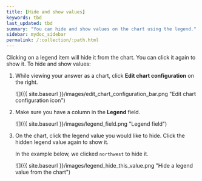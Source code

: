 ```yaml
---
title: [Hide and show values]
keywords: tbd
last_updated: tbd
summary: "You can hide and show values on the chart using the legend."
sidebar: mydoc_sidebar
permalink: /:collection/:path.html
---
```

Clicking on a legend item will hide it from the chart. You can click it again to show it. To hide and show values:

1. While viewing your answer as a chart, click **Edit chart configuration** on the right.

     ![]({{ site.baseurl }}/images/edit_chart_configuration_bar.png "Edit chart configuration icon")

2. Make sure you have a column in the **Legend** field.

     ![]({{ site.baseurl }}/images/legend_field.png "Legend field")

3. On the chart, click the legend value you would like to hide. Click the hidden legend value again to show it.

    In the example below, we clicked `northwest` to hide it.

    ![]({{ site.baseurl }}/images/legend_hide_this_value.png "Hide a legend value from the chart")
